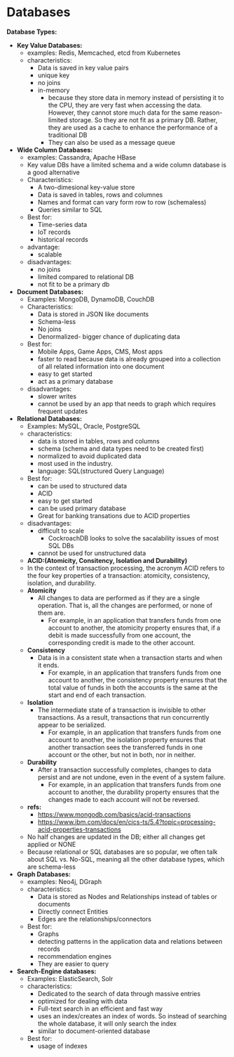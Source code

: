 # Databases

__Database Types:__
  
- __Key Value Databases:__
  - examples: Redis, Memcached, etcd from Kubernetes
  - characteristics:
    - Data is saved in key value pairs
    - unique key
    - no joins
    - in-memory
      - because they store data in memory instead of persisting it to the CPU, they are very fast when accessing the data. However, they cannot store much data for the same reason- limited storage. So they are not fit as a primary DB. Rather, they are used as a cache to enhance the performance of a traditional DB
      - They can also be used as a message queue
- __Wide Column Databases:__
  - examples: Cassandra, Apache HBase
  - Key value DBs have a limited schema and a wide column database is a good alternative
  - Characteristics:
    - A two-dimesional key-value store
    - Data is saved in tables, rows and columnes
    - Names and format can vary form row to row (schemaless)
    - Queries similar to SQL
  - Best for:
    - Time-series data
    - IoT records
    - historical records
  - advantage:
    - scalable
  - disadvantages:
    - no joins
    - limited compared to relational DB
    - not fit to be a primary db
- __Document Databases:__
  - Examples: MongoDB, DynamoDB, CouchDB
  - Characteristics:
    - Data is stored in JSON like documents
    - Schema-less
    - No joins
    - Denormalized- bigger chance of duplicating data
  - Best for:
    - Mobile Apps, Game Apps, CMS, Most apps
    - faster to read because data is already grouped into a collection of all related information into one document
    - easy to get started
    - act as a primary database
  - disadvantages:
    - slower writes
    - cannot be used by an app that needs to graph which requires frequent updates
- __Relational Databases:__
  - Examples: MySQL, Oracle, PostgreSQL
  - characteristics:
    - data is stored in tables, rows and columns
    - schema (schema and data types need to be created first)
    - normalized to avoid duplicated data
    - most used in the industry.
    - language: SQL(structured Query Language)
  - Best for:
    - can be used to structured data
    - ACID
    - easy to get started
    - can be used primary database
    - Great for banking transations due to ACID properties
  - disadvantages:
    - difficult to scale
      - CockroachDB looks to solve the sacalability issues of most SQL DBs
    - cannot be used for unstructured data
  - __ACID:(Atomicity, Consitency, Isolation and Durability)__
  - In the context of transaction processing, the acronym ACID refers to the four key properties of a transaction: atomicity, consistency, isolation, and durability.
  - __Atomicity__
    - All changes to data are performed as if they are a single operation. That is, all the changes are performed, or none of them are.
      - For example, in an application that transfers funds from one account to another, the atomicity property ensures that, if a debit is made successfully from one account, the corresponding credit is made to the other account.
  - __Consistency__
    - Data is in a consistent state when a transaction starts and when it ends.
      - For example, in an application that transfers funds from one account to another, the consistency property ensures that the total value of funds in both the accounts is the same at the start and end of each transaction.
  - __Isolation__
    - The intermediate state of a transaction is invisible to other transactions. As a result, transactions that run concurrently appear to be serialized.
      - For example, in an application that transfers funds from one account to another, the isolation property ensures that another transaction sees the transferred funds in one account or the other, but not in both, nor in neither.
  - __Durability__
    - After a transaction successfully completes, changes to data persist and are not undone, even in the event of a system failure.
      - For example, in an application that transfers funds from one account to another, the durability property ensures that the changes made to each account will not be reversed.
  - __refs:__
    - <https://www.mongodb.com/basics/acid-transactions>
    - <https://www.ibm.com/docs/en/cics-ts/5.4?topic=processing-acid-properties-transactions>
  - No half changes are updated in the DB; either all changes get applied or NONE
  - Because relational or SQL databases are so popular, we often talk about SQL vs. No-SQL, meaning all the other database types, which are schema-less
- __Graph Databases:__
  - examples: Neo4j, DGraph
  - characteristics:
    - Data is stored as Nodes and Relationships instead of tables or documents
    - Directly connect Entities
    - Edges are the relationships/connectors
  - Best for:
    - Graphs
    - detecting patterns in the application data and relations between records
    - recommendation engines
    - They are easier to query
- __Search-Engine databases:__
  - Examples: ElasticSearch, Solr
  - characteristics:
    - Dedicated to the search of data through massive entries
    - optimized for dealing with data
    - Full-text search in an efficient and fast way
    - uses an index/creates an index of words. So instead of searching the whole database, it will only search the index
    - similar to document-oriented database
  - Best for:
    - usage of indexes
  